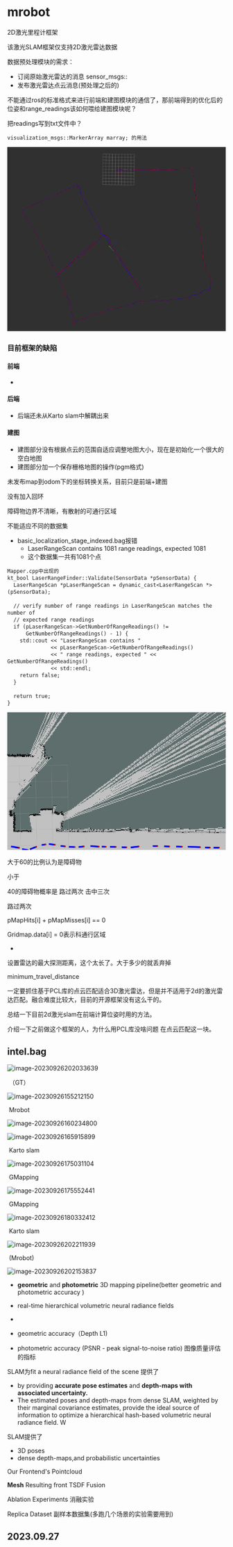 # mrobot
2D激光里程计框架

该激光SLAM框架仅支持2D激光雷达数据



数据预处理模块的需求：

- 订阅原始激光雷达的消息 sensor_msgs::
- 发布激光雷达点云消息(预处理之后的)

不能通过ros的标准格式来进行前端和建图模块的通信了，那前端得到的优化后的位姿和range_readings该如何喂给建图模块呢？

把readings写到txt文件中？



```
visualization_msgs::MarkerArray marray; 的用法
```

![image-20230917171139204](./README.assets/image-20230917171139204.png)





### 目前框架的缺陷

#### 前端

- 

#### 后端

- 后端还未从Karto slam中解耦出来

#### 建图

- 建图部分没有根据点云的范围自适应调整地图大小，现在是初始化一个很大的空白地图
- 建图部分加一个保存栅格地图的操作(pgm格式)



未发布map到odom下的坐标转换关系，目前只是前端+建图

没有加入回环

障碍物边界不清晰，有散射的可通行区域





不能适应不同的数据集

- basic_localization_stage_indexed.bag报错
  - LaserRangeScan contains 1081 range readings, expected 1081
  - 这个数据集一共有1081个点





```
Mapper.cpp中出现的
kt_bool LaserRangeFinder::Validate(SensorData *pSensorData) {
  LaserRangeScan *pLaserRangeScan = dynamic_cast<LaserRangeScan *>(pSensorData);

  // verify number of range readings in LaserRangeScan matches the number of
  // expected range readings
  if (pLaserRangeScan->GetNumberOfRangeReadings() !=
      GetNumberOfRangeReadings() - 1) {
    std::cout << "LaserRangeScan contains "
              << pLaserRangeScan->GetNumberOfRangeReadings()
              << " range readings, expected " << GetNumberOfRangeReadings()
              << std::endl;
    return false;
  }

  return true;
}
```







![image-20230926103430279](./README.assets/image-20230926103430279.png)





大于60的比例认为是障碍物



小于



40的障碍物概率是 路过两次 击中三次 

路过两次 

pMapHits[i] + pMapMisses[i] == 0       

Gridmap.data[i] = 0表示科通行区域

- 

设置雷达的最大探测距离，这个太长了。大于多少的就丢弃掉

minimum_travel_distance





一定要抓住基于PCL库的点云匹配适合3D激光雷达，但是并不适用于2d的激光雷达匹配。融合难度比较大，目前的开源框架没有这么干的。

总结一下目前2d激光slam在前端计算位姿时用的方法。

介绍一下之前做这个框架的人，为什么用PCL库没啥问题 在点云匹配这一块。









## intel.bag

![image-20230926202033639](/home/cw/test/test_mrobot_ws/src/mrobot/README.assets/image-20230926202033639.png)

​																																（GT）



![image-20230926155212150](/home/cw/test/test_mrobot_ws/src/mrobot/README.assets/image-20230926155212150.png)

​																			        Mrobot

![image-20230926160234800](/home/cw/test/test_mrobot_ws/src/mrobot/README.assets/image-20230926160234800.png)

![image-20230926165915899](/home/cw/test/test_mrobot_ws/src/mrobot/README.assets/image-20230926165915899.png)

​																														        	Karto slam

![image-20230926175031104](/home/cw/test/test_mrobot_ws/src/mrobot/README.assets/image-20230926175031104.png)

​																														GMapping

![image-20230926175552441](/home/cw/test/test_mrobot_ws/src/mrobot/README.assets/image-20230926175552441.png)

​																																GMapping

![image-20230926180332412](/home/cw/test/test_mrobot_ws/src/mrobot/README.assets/image-20230926180332412.png)

​																															Karto slam



![image-20230926202211939](/home/cw/test/test_mrobot_ws/src/mrobot/README.assets/image-20230926202211939.png)

​																														(Mrobot)



![image-20230926202153837](/home/cw/test/test_mrobot_ws/src/mrobot/README.assets/image-20230926202153837.png)

- **geometric** and **photometric** 3D mapping pipeline(better geometric and photometric accuracy )
- real-time hierarchical volumetric neural radiance fields
- 





- geometric accuracy（Depth L1)
- photometric accuracy (PSNR - peak signal-to-noise ratio)  图像质量评估的指标



SLAM为fit a neural radiance field of the scene  提供了

- by providing **accurate pose estimates** and **depth-maps with associated uncertainty.** 
- The estimated poses and depth-maps from dense SLAM, weighted by their marginal covariance estimates, provide the ideal source of information to optimize a hierarchical hash-based volumetric neural radiance field. W





SLAM提供了

- 3D poses
- dense depth-maps,and probabilistic uncertainties





Our Frontend's Pointcloud

**Mesh** Resulting front TSDF Fusion



Ablation Experiments 消融实验

Replica Dataset 副样本数据集(多跑几个场景的实验需要用到)





## 2023.09.27







